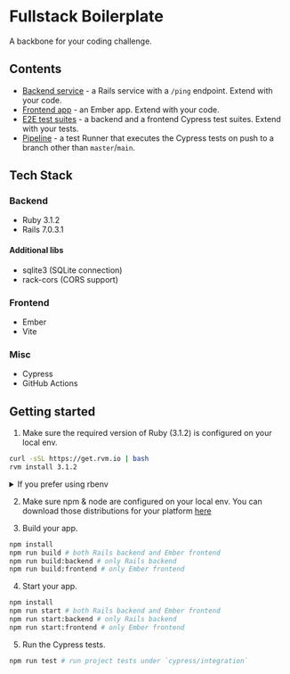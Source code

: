 # Fullstack Boilerplate

A backbone for your coding challenge.

## Contents

- [Backend service](app-backend) - a Rails service with a `/ping` endpoint. Extend with your code.
- [Frontend app](app-frontend) - an Ember app. Extend with your code.
- [E2E test suites](cypress/integration) - a backend and a frontend Cypress test suites. Extend with your tests.
- [Pipeline](.github/workflows/tests.yml) - a test Runner that executes the Cypress tests on push to a branch other than `master`/`main`.

## Tech Stack

### Backend

- Ruby 3.1.2 
- Rails 7.0.3.1 

#### Additional libs

- sqlite3 (SQLite connection)
- rack-cors (CORS support)
  
### Frontend

- Ember
- Vite

### Misc

- Cypress
- GitHub Actions

## Getting started

1. Make sure the required version of Ruby (3.1.2) is configured on your local env.

```bash
curl -sSL https://get.rvm.io | bash
rvm install 3.1.2
```

<details>
  <summary>If you prefer using rbenv</summary>
  
  You can see the steps for intalling rbenv [here](https://github.com/rbenv/rbenv#installation). After installing it, run:
  
  ```bash
  rbenv init
  rbenv install 3.1.2
  rbenv local 3.1.2
  ```
  
</details>

2. Make sure npm & node are configured on your local env. You can download those distributions for your platform [here](https://nodejs.org/en/download/)

3. Build your app.

```bash
npm install
npm run build # both Rails backend and Ember frontend
npm run build:backend # only Rails backend
npm run build:frontend # only Ember frontend
```

4. Start your app.

```bash
npm install
npm run start # both Rails backend and Ember frontend
npm run start:backend # only Rails backend
npm run start:frontend # only Ember frontend
```

5. Run the Cypress tests.

```bash
npm run test # run project tests under `cypress/integration`
```
